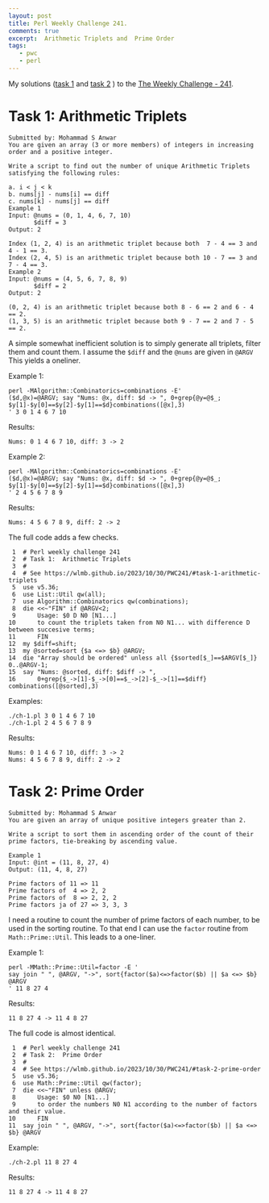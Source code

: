 ```yaml
---
layout: post
title: Perl Weekly Challenge 241.
comments: true
excerpt:  Arithmetic Triplets and  Prime Order
tags:
   - pwc
   - perl
---
```


My solutions
([task 1](https://github.com/wlmb/perlweeklychallenge-club/blob/master/challenge-241/wlmb/perl/ch-1.pl)
and
[task 2](https://github.com/wlmb/perlweeklychallenge-club/blob/master/challenge-241/wlmb/perl/ch-2.pl)
)
to the  [The Weekly Challenge - 241](https://theweeklychallenge.org/blog/perl-weekly-challenge-241).


# Task 1: Arithmetic Triplets

    Submitted by: Mohammad S Anwar
    You are given an array (3 or more members) of integers in increasing order and a positive integer.
    
    Write a script to find out the number of unique Arithmetic Triplets satisfying the following rules:
    
    a. i < j < k
    b. nums[j] - nums[i] == diff
    c. nums[k] - nums[j] == diff
    Example 1
    Input: @nums = (0, 1, 4, 6, 7, 10)
           $diff = 3
    Output: 2
    
    Index (1, 2, 4) is an arithmetic triplet because both  7 - 4 == 3 and 4 - 1 == 3.
    Index (2, 4, 5) is an arithmetic triplet because both 10 - 7 == 3 and 7 - 4 == 3.
    Example 2
    Input: @nums = (4, 5, 6, 7, 8, 9)
           $diff = 2
    Output: 2
    
    (0, 2, 4) is an arithmetic triplet because both 8 - 6 == 2 and 6 - 4 == 2.
    (1, 3, 5) is an arithmetic triplet because both 9 - 7 == 2 and 7 - 5 == 2.

A simple somewhat inefficient solution is to simply generate all triplets,
filter them and count them. I assume the `$diff` and the `@nums` are
given in `@ARGV` This yields a oneliner.

Example 1:

    perl -MAlgorithm::Combinatorics=combinations -E'
    ($d,@x)=@ARGV; say "Nums: @x, diff: $d -> ", 0+grep{@y=@$_; $y[1]-$y[0]==$y[2]-$y[1]==$d}combinations([@x],3)
    ' 3 0 1 4 6 7 10

Results:

    Nums: 0 1 4 6 7 10, diff: 3 -> 2

Example 2:

    perl -MAlgorithm::Combinatorics=combinations -E'
    ($d,@x)=@ARGV; say "Nums: @x, diff: $d -> ", 0+grep{@y=@$_; $y[1]-$y[0]==$y[2]-$y[1]==$d}combinations([@x],3)
    ' 2 4 5 6 7 8 9

Results:

    Nums: 4 5 6 7 8 9, diff: 2 -> 2

The full code adds a few checks.

     1  # Perl weekly challenge 241
     2  # Task 1:  Arithmetic Triplets
     3  #
     4  # See https://wlmb.github.io/2023/10/30/PWC241/#task-1-arithmetic-triplets
     5  use v5.36;
     6  use List::Util qw(all);
     7  use Algorithm::Combinatorics qw(combinations);
     8  die <<~"FIN" if @ARGV<2;
     9      Usage: $0 D N0 [N1...]
    10      to count the triplets taken from N0 N1... with difference D between succesive terms;
    11      FIN
    12  my $diff=shift;
    13  my @sorted=sort {$a <=> $b} @ARGV;
    14  die "Array should be ordered" unless all {$sorted[$_]==$ARGV[$_]} 0..@ARGV-1;
    15  say "Nums: @sorted, diff: $diff -> ",
    16      0+grep{$_->[1]-$_->[0]==$_->[2]-$_->[1]==$diff} combinations([@sorted],3)

Examples:

    ./ch-1.pl 3 0 1 4 6 7 10
    ./ch-1.pl 2 4 5 6 7 8 9

Results:

    Nums: 0 1 4 6 7 10, diff: 3 -> 2
    Nums: 4 5 6 7 8 9, diff: 2 -> 2


# Task 2: Prime Order

    Submitted by: Mohammad S Anwar
    You are given an array of unique positive integers greater than 2.
    
    Write a script to sort them in ascending order of the count of their prime factors, tie-breaking by ascending value.
    
    Example 1
    Input: @int = (11, 8, 27, 4)
    Output: (11, 4, 8, 27)
    
    Prime factors of 11 => 11
    Prime factors of  4 => 2, 2
    Prime factors of  8 => 2, 2, 2
    Prime factors ja of 27 => 3, 3, 3

I need a routine to count the number of prime factors of each number,
to be used in the sorting routine. To that end I can use the `factor` routine from
`Math::Prime::Util`. This leads to a one-liner.

Example 1:

    perl -MMath::Prime::Util=factor -E '
    say join " ", @ARGV, "->", sort{factor($a)<=>factor($b) || $a <=> $b} @ARGV
    ' 11 8 27 4

Results:

    11 8 27 4 -> 11 4 8 27

The full code is almost identical.

     1  # Perl weekly challenge 241
     2  # Task 2:  Prime Order
     3  #
     4  # See https://wlmb.github.io/2023/10/30/PWC241/#task-2-prime-order
     5  use v5.36;
     6  use Math::Prime::Util qw(factor);
     7  die <<~"FIN" unless @ARGV;
     8      Usage: $0 N0 [N1...]
     9      to order the numbers N0 N1 according to the number of factors and their value.
    10      FIN
    11  say join " ", @ARGV, "->", sort{factor($a)<=>factor($b) || $a <=> $b} @ARGV

Example:

    ./ch-2.pl 11 8 27 4

Results:

    11 8 27 4 -> 11 4 8 27

